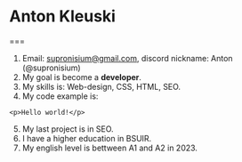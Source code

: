 # Anton Kleuski
===
1. Email: supronisium@gmail.com, discord nickname: Anton (@supronisium)
2. My goal is become a **developer**.
3. My skills is: Web-design, CSS, HTML, SEO. 
4. My code example is:
```
<p>Hello world!</p>
```
5. My last project is in SEO.
6. I have a higher education in BSUIR.
7. My english level is bettween A1 and A2 in 2023.